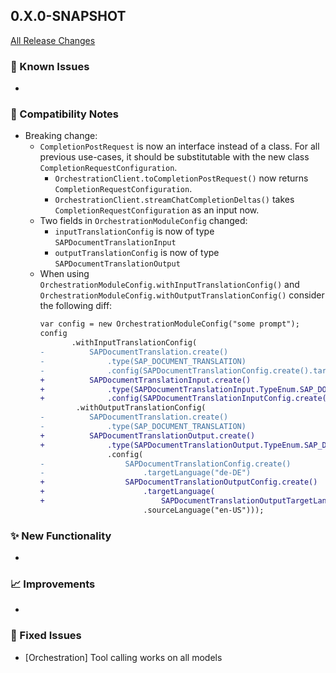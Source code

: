 ## 0.X.0-SNAPSHOT

[All Release Changes](https://github.com/SAP/ai-sdk-java/releases/)

### 🚧 Known Issues

-

### 🔧 Compatibility Notes

- Breaking change:
  - `CompletionPostRequest` is now an interface instead of a class. 
    For all previous use-cases, it should be substitutable with the new class `CompletionRequestConfiguration`.
    - `OrchestrationClient.toCompletionPostRequest()` now returns `CompletionRequestConfiguration`.
    - `OrchestrationClient.streamChatCompletionDeltas()` takes `CompletionRequestConfiguration` as an input now.
  - Two fields in `OrchestrationModuleConfig` changed:
    - `inputTranslationConfig` is now of type `SAPDocumentTranslationInput`
    - `outputTranslationConfig` is now of type `SAPDocumentTranslationOutput`
  - When using `OrchestrationModuleConfig.withInputTranslationConfig()` and `OrchestrationModuleConfig.withOutputTranslationConfig()` consider the following diff:
    ```diff
    var config = new OrchestrationModuleConfig("some prompt");
    config
           .withInputTranslationConfig(
    -          SAPDocumentTranslation.create()
    -              .type(SAP_DOCUMENT_TRANSLATION)
    -              .config(SAPDocumentTranslationConfig.create().targetLanguage("en-US")))
    +          SAPDocumentTranslationInput.create()
    +              .type(SAPDocumentTranslationInput.TypeEnum.SAP_DOCUMENT_TRANSLATION)
    +              .config(SAPDocumentTranslationInputConfig.create().targetLanguage("en-US")))
            .withOutputTranslationConfig(
    -          SAPDocumentTranslation.create()
    -              .type(SAP_DOCUMENT_TRANSLATION)
    +          SAPDocumentTranslationOutput.create()
    +              .type(SAPDocumentTranslationOutput.TypeEnum.SAP_DOCUMENT_TRANSLATION)
                   .config(
    -                  SAPDocumentTranslationConfig.create()
    -                      .targetLanguage("de-DE")
    +                  SAPDocumentTranslationOutputConfig.create()
    +                      .targetLanguage(
    +                          SAPDocumentTranslationOutputTargetLanguage.create("de-DE"))
                           .sourceLanguage("en-US"))); 
    ```

### ✨ New Functionality

-

### 📈 Improvements

-

### 🐛 Fixed Issues

- [Orchestration] Tool calling works on all models
